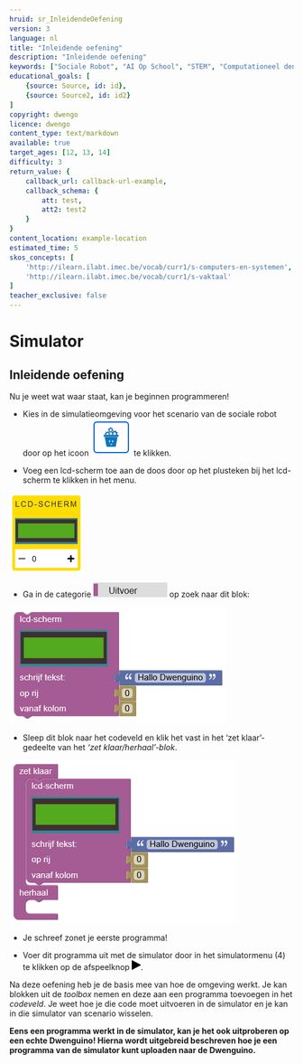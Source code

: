 ```yaml
---
hruid: sr_InleidendeOefening
version: 3
language: nl
title: "Inleidende oefening"
description: "Inleidende oefening"
keywords: ["Sociale Robot", "AI Op School", "STEM", "Computationeel denken", "Grafisch programmeren"]
educational_goals: [
    {source: Source, id: id}, 
    {source: Source2, id: id2}
]
copyright: dwengo
licence: dwengo
content_type: text/markdown
available: true
target_ages: [12, 13, 14]
difficulty: 3
return_value: {
    callback_url: callback-url-example,
    callback_schema: {
        att: test,
        att2: test2
    }
}
content_location: example-location
estimated_time: 5
skos_concepts: [
    'http://ilearn.ilabt.imec.be/vocab/curr1/s-computers-en-systemen', 
    'http://ilearn.ilabt.imec.be/vocab/curr1/s-vaktaal'
]
teacher_exclusive: false
---
```

# Simulator
## Inleidende oefening
Nu je weet wat waar staat, kan je beginnen programmeren!

* Kies in de simulatieomgeving voor het scenario van de sociale robot door op het icoon ![](embed/SRScenario.png "Scenario") te klikken.

* Voeg een lcd-scherm toe aan de doos door op het plusteken bij het lcd-scherm te klikken in het menu.

![](embed/SRLCD.png "lcd-scherm")

* Ga in de categorie ![alt](embed/Uitvoer.png "Afb. Uitvoer") op zoek naar dit blok:  


![alt](embed/LCD-scherm.png "Afb. lcd")


* Sleep dit blok naar het codeveld en klik het vast in het ‘zet klaar’-gedeelte van het *‘zet klaar/herhaal’-blok*.  


![](embed/LCD-schermVast.png "Afb. lcd vast")

* Je schreef zonet je eerste programma!

* Voer dit programma uit met de simulator door in het simulatormenu (4) te klikken op de afspeelknop ![alt](embed/Afb7.png "Afb. Play").

Na deze oefening heb je de basis mee van hoe de omgeving werkt. Je kan blokken uit de *toolbox* nemen en deze aan een programma toevoegen in het *codeveld*. Je weet hoe je die code moet uitvoeren in de simulator en je kan in die simulator van scenario wisselen.

**Eens een programma werkt in de simulator, kan je het ook uitproberen op een echte Dwenguino! Hierna wordt uitgebreid beschreven hoe je een programma van de simulator kunt uploaden naar de Dwenguino.**